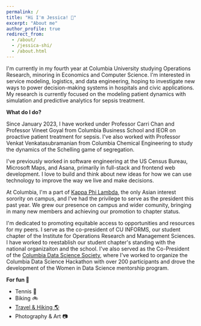 ```yaml
---
permalink: /
title: "Hi I'm Jessica! 👋"
excerpt: "About me"
author_profile: true
redirect_from: 
  - /about/
  - /jessica-shi/
  - /about.html
---
```


I'm currently in my fourth year at Columbia University studying Operations Research, minoring in Economics and Computer Science. I'm interested in service modeling, logistics, and data engineering, hoping to investigate new ways to power decision-making systems in hospitals and civic applications. My research is currently focused on the modeling patient dynamics with simulation and predictive analytics for sepsis treatment. 

<b>What do I do?</b>

Since January 2023, I have worked under Professor Carri Chan and Professor Vineet Goyal from Columbia Business School and IEOR on proactive patient treatment for sepsis. I've also worked with Professor Venkat Venkatasubramanian from Columbia Chemical Engineering to study the dynamics of the Schelling game of segregation. 

I've previously worked in software engineering at the US Census Bureau, Microsoft Maps, and Asana, primarily in full-stack and frontend web development. I love to build and think about new ideas for how we can use technology to improve the way we live and make decisions. 

At Columbia, I'm a part of [Kappa Phi Lambda](https://columbiakappas.wixsite.com/taukpl), the only Asian interest sorority on campus, and I've had the privilege to serve as the president this past year. We grew our presence on campus and wider comunity, bringing in many new members and achieving our promotion to chapter status. 

I'm dedicated to promoting equitable access to opportunities and resources for my peers. I serve as the co-president of CU INFORMS, our student chapter of the Institute for Operations Research and Management Sciences. I have worked to reestablish our student chapter's standing with the national organizaiton and the school. I've also served as the Co-President of the [Columbia Data Science Society](https://cdssatcu.com/), where I've worked to organize the Columbia Data Science Hackathon with over 200 participants and drove the development of the Women in Data Science mentorship program. 

<b>For fun 🥳</b>
<ul>
  <li> Tennis 🎾
  <li> Biking 🚲
  <li> <a href="/travel/"> Travel & Hiking 🌎</a>
  <li> Photography & Art 📷
</ul>


